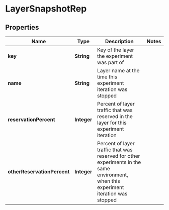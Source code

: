 

# LayerSnapshotRep


## Properties

| Name | Type | Description | Notes |
|------------ | ------------- | ------------- | -------------|
|**key** | **String** | Key of the layer the experiment was part of |  |
|**name** | **String** | Layer name at the time this experiment iteration was stopped |  |
|**reservationPercent** | **Integer** | Percent of layer traffic that was reserved in the layer for this experiment iteration |  |
|**otherReservationPercent** | **Integer** | Percent of layer traffic that was reserved for other experiments in the same environment, when this experiment iteration was stopped |  |




